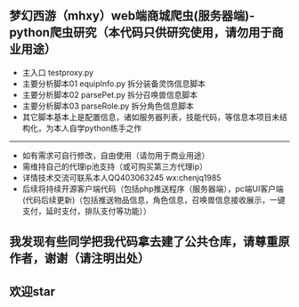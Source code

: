 梦幻西游（mhxy）web端商城爬虫(服务器端)-python爬虫研究（本代码只供研究使用，请勿用于商业用途）
----
* 主入口 testproxy.py
* 主要分析脚本01 equipInfo.py  拆分装备灵饰信息脚本
* 主要分析脚本02 parsePet.py   拆分召唤兽信息脚本
* 主要分析脚本03 parseRole.py  拆分角色信息脚本
* 其它脚本基本上是配置信息，诸如服务器列表，技能代码，等信息本项目未结构化，为本人自学python练手之作
----
* 如有需求可自行修改，自由使用（请勿用于商业用途）
* 需维持自己的代理ip池支持（或可购买第三方代理ip）
* 详情技术交流可联系本人QQ403063245 wx:chenjq1985
* 后续将持续开源客户端代码（包括php推送程序（服务器端），pc端UI客户端(代码后续更新)（包括推送物品信息，角色信息，召唤兽信息接收展示，一键支付，延时支付，排队支付等功能））

## 我发现有些同学把我代码拿去建了公共仓库，请尊重原作者，谢谢（请注明出处）
    
    
    
    
    
    
    
    
    
    
       
 欢迎star
 ----
